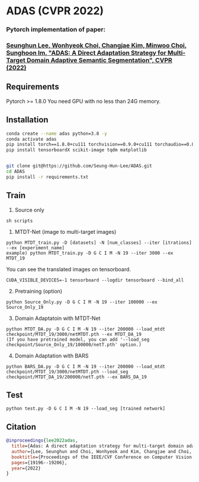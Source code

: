 # ADAS (CVPR 2022)
### Pytorch implementation of paper:
### [Seunghun Lee, Wonhyeok Choi, Changjae Kim, Minwoo Choi, Sunghoon Im, "ADAS: A Direct Adaptation Strategy for Multi-Target Domain Adaptive Semantic Segmentation", CVPR (2022)](https://arxiv.org/abs/2203.06811)
## Requirements
Pytorch >= 1.8.0
You need GPU with no less than 24G memory.

## Installation

```bash
conda create --name adas python=3.8 -y
conda activate adas
pip install torch==1.8.0+cu111 torchvision==0.9.0+cu111 torchaudio==0.8.0 -f https://download.pytorch.org/whl/torch_stable.html
pip install tensorboardX scikit-image tqdm matplotlib


git clone git@https://github.com/Seung-Hun-Lee/ADAS.git
cd ADAS
pip install -r requirements.txt
```


## Train


1. Source only
```
sh scripts
```


1. MTDT-Net (image to multi-target images)
```
python MTDT_train.py -D [datasets] -N [num_classes] --iter [itrations] --ex [experiment_name]
example) python MTDT_train.py -D G C I M -N 19 --iter 3000 --ex MTDT_19
```
You can see the translated images on tensorboard.
```
CUDA_VISIBLE_DEVICES=-1 tensorboard --logdir tensorboard --bind_all
```
2. Pretraining (option)
```
python Source_Only.py -D G C I M -N 19 --iter 100000 --ex Source_Only_19
```
3. Domain Adaptatoin with MTDT-Net
```
python MTDT_DA.py -D G C I M -N 19 --iter 200000 --load_mtdt checkpoint/MTDT_19/3000/netMTDT.pth --ex MTDT_DA_19
(If you have pretrained model, you can add '--load_seg checkpoint/Source_Only_19/100000/netT.pth' option.)
```
4. Domain Adaptation with BARS
```
python BARS_DA.py -D G C I M -N 19 --iter 200000 --load_mtdt checkpoint/MTDT_19/3000/netMTDT.pth --load_seg checkpoint/MTDT_DA_19/200000/netT.pth --ex BARS_DA_19
```

## Test
```
python test.py -D G C I M -N 19 --load_seg [trained network]
```


## Citation
```BibTeX
@inproceedings{lee2022adas,
  title={Adas: A direct adaptation strategy for multi-target domain adaptive semantic segmentation},
  author={Lee, Seunghun and Choi, Wonhyeok and Kim, Changjae and Choi, Minwoo and Im, Sunghoon},
  booktitle={Proceedings of the IEEE/CVF Conference on Computer Vision and Pattern Recognition},
  pages={19196--19206},
  year={2022}
}
```





